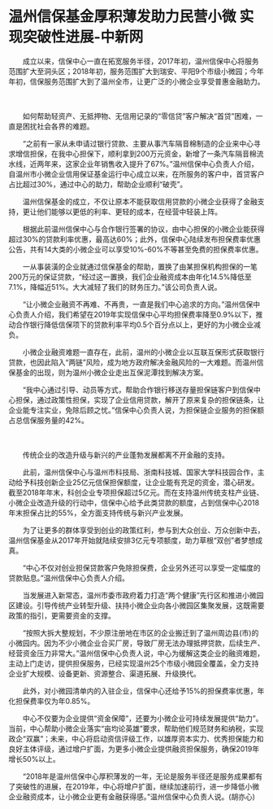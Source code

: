 # 温州信保基金厚积薄发助力民营小微 实现突破性进展-中新网

　　成立以来，信保中心一直在拓宽服务半径，2017年初，温州信保中心将服务范围扩大至洞头区；2018年初，服务范围扩大到瑞安、平阳9个市级小微园；今年年初，信保服务范围扩大到了温州全市，让更广泛的小微企业享受普惠金融助力。

　　

　　如何帮助轻资产、无抵押物、无信用记录的“零信贷”客户解决“首贷”困难，一直是困扰社会各界的难题。

　　“之前有一家从未申请过银行贷款、主要从事汽车隔音棉制造的企业来中心寻求增信担保，在我中心担保下，顺利拿到200万元资金，新增了一条汽车隔音棉流水线，近两年来，这家企业年销售收入提升了67%。”温州信保中心负责人介绍，自温州市小微企业信用保证基金运行中心成立以来，在所服务的客户中，首贷客户占比超过30%，通过中心的助力，帮助企业顺利“破壳”。

　　温州信保基金的成立，不仅让原本不能获取信用贷款的小微企业获得了金融支持，更让他们能够以更低的利率、更轻的成本，在经营中轻装上阵。

　　根据此前温州信保中心与合作银行签署的协议，由中心担保的小微企业能获得超过30%的贷款利率优惠，最高达60%；此外，信保中心陆续发布担保费率优惠公告，共有14大类的小微企业可以享受10%-60%不等甚至免费的担保费率优惠。

　　一从事装潢的企业就通过信保基金的帮助，置换了由某担保机构担保的一笔200万元的保证贷款，“经过这一置换，我们企业融资成本由年化14.5%降低至7.1%，降幅近51%。大大减轻了我们的财务压力。”该公司负责人说。

　　“让小微企业融资不再难、不再贵，一直是我们中心追求的方向。”温州信保中心负责人介绍，我们希望在2019年实现信保中心平均担保费率降至0.9%以下，推动合作银行降低信保项下的贷款利率平均0.5个百分点以上，更好的为小微企业减负。

　　小微企业融资难题一直存在，此前，温州的小微企业以互联互保形式获取银行贷款，也因此陷入“两链”风险，成为地方政府解决金融风险的一大难题。而温州信保基金的出现，则为温州小微企业走出互保泥潭找到解决方案。

　　“我中心通过引导、动员等方式，帮助合作银行移送存量担保链客户到信保中心担保，通过政策性担保，实现了企业信用贷款，解开了原来复杂的担保链条，让企业能专注实业，免除后顾之忧。”信保中心负责人说，为担保链企业服务的担保额占总信保服务量的42%。

　　

　　传统企业的改造升级与新兴的产业蓬勃发展都离不开金融的支持。

　　此前，温州信保中心与温州市科技局、浙南科技城、国家大学科技园合作，主动给予科技创新企业25亿元信保担保额度，让企业能有充足的资金，潜心研发。截至2018年年末，科创企业专项担保超过5亿元。而在支持温州传统支柱产业链、小微企业改造升级的行动中，信保中心给予此类贷款的额度，占到信保中心2018年末担保占比的55%，全方面支持传统与新兴产业发展。

　　为了让更多的群体享受到创业的政策红利，参与到大众创业、万众创新中去，温州信保基金从2017年开始就陆续安排3亿元专项额度，助力草根“双创”者梦想成真。

　　“中心不仅对创业担保贷款客户免除担保费，企业另外还可以享受一定幅度的贷款贴息。”温州信保中心负责人介绍。

　　当发展进入新常态，温州市委市政府着力打造“两个健康”先行区和推进小微园区建设。引导传统产业转型升级、扶持小微企业向各小微园区集聚发展，这既需要政策的指引，更需要资金的支撑。

　　“按照大拆大整规划，不少原注册地在市区的企业搬迁到了温州周边县(市)的小微园内。因为不少小微企业合买厂房，导致厂房无法办理抵押贷款，后续生产、经营资金压力非常大。”温州信保中心负责人说，中心为缓解这类企业的融资难题，主动上门走访，提供担保服务，已经实现温州25个市级小微园全覆盖，全力支持企业扩大规模、设备更新、资源整合、渠道拓展、升级换代。

　　此外，对小微园清单内的入驻企业，信保中心还给予15%的担保费率优惠，年化担保费率仅为年0.85%。

　　中心不仅要为企业提供“资金保障”，还要为小微企业可持续发展提供“助力”。当前，中心帮助小微企业落实“亩均论英雄”要求，帮助他们规范财务和纳税，实现政企“双赢”；未来，中心将启动资信评级工作，以雄厚资本实力、优秀担保能力和良好主体评级，通过增户扩面，为更多小微企业提供融资担保服务，确保2019年增长50%以上。

　　“2018年是温州信保中心厚积薄发的一年，无论是服务半径还是服务成果都有了突破性的进展，在2019年，中心将增户扩面，继续加速前行，进一步降低小微企业融资成本，让小微企业更有金融获得感。”温州信保中心负责人说。(胡亦心)
